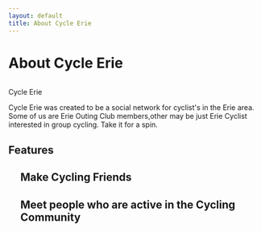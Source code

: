 ```yaml
---
layout: default
title: About Cycle Erie
---
```


<div class="post">
	<h1 class="pageTitle">About Cycle Erie</h1>
	<img src="{{ '/assets/img/touring.jpg' | prepend: site.baseurl }}" alt=""> 
	<p class="intro">Cycle Erie </p>
	<p>Cycle Erie was created to be a social network for cyclist's in the Erie area. Some of us are Erie Outing Club members,other may be just Erie Cyclist interested in group cycling. Take it for a spin.</p>
	<h2>Features</h2>
	<ul>
	<h2>Make Cycling Friends</h2>
	<h2>Meet people who are active in the Cycling Community</h2>
  	</ul>
</div>
